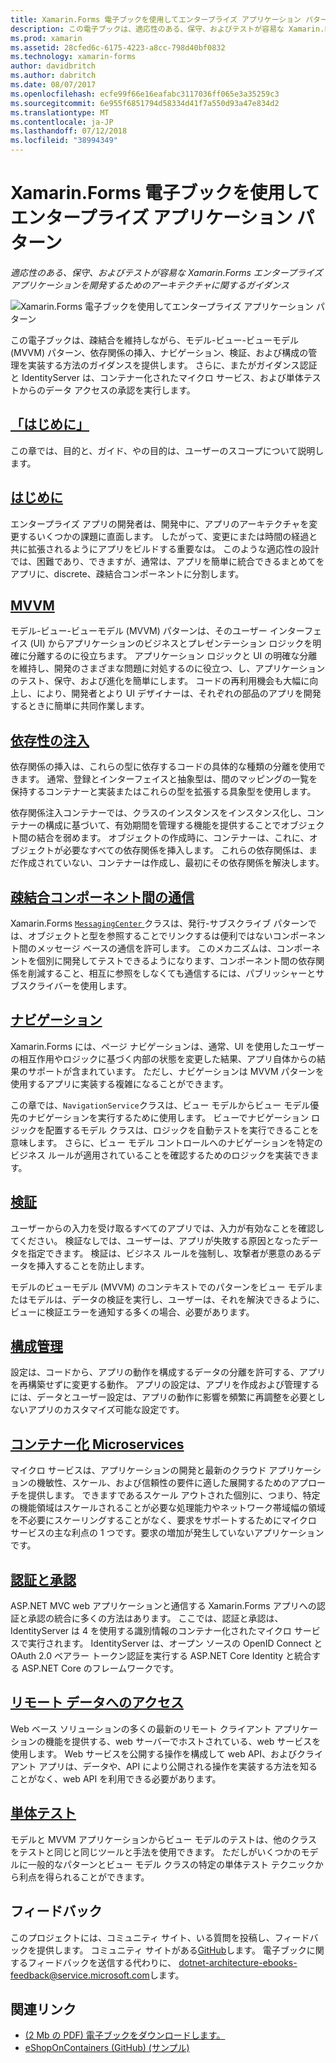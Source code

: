 ```yaml
---
title: Xamarin.Forms 電子ブックを使用してエンタープライズ アプリケーション パターン
description: この電子ブックは、適応性のある、保守、およびテストが容易な Xamarin.Forms エンタープライズ アプリケーションを開発するためのアーキテクチャに関するガイダンスを提供します。
ms.prod: xamarin
ms.assetid: 28cfed6c-6175-4223-a8cc-798d40bf0832
ms.technology: xamarin-forms
author: davidbritch
ms.author: dabritch
ms.date: 08/07/2017
ms.openlocfilehash: ecfe99f66e16eafabc3117036ff065e3a35259c3
ms.sourcegitcommit: 6e955f6851794d58334d41f7a550d93a47e834d2
ms.translationtype: MT
ms.contentlocale: ja-JP
ms.lasthandoff: 07/12/2018
ms.locfileid: "38994349"
---
```

# <a name="enterprise-application-patterns-using-xamarinforms-ebook"></a>Xamarin.Forms 電子ブックを使用してエンタープライズ アプリケーション パターン

_適応性のある、保守、およびテストが容易な Xamarin.Forms エンタープライズ アプリケーションを開発するためのアーキテクチャに関するガイダンス_

![](images/cover-sml.png "Xamarin.Forms 電子ブックを使用してエンタープライズ アプリケーション パターン")

この電子ブックは、疎結合を維持しながら、モデル-ビュー-ビューモデル (MVVM) パターン、依存関係の挿入、ナビゲーション、検証、および構成の管理を実装する方法のガイダンスを提供します。 さらに、またがガイダンス認証と IdentityServer は、コンテナー化されたマイクロ サービス、および単体テストからのデータ アクセスの承認を実行します。

## <a name="prefaceprefacemd"></a>[「はじめに」](preface.md)

この章では、目的と、ガイド、やの目的は、ユーザーのスコープについて説明します。

## <a name="introductionintroductionmd"></a>[はじめに](introduction.md)

エンタープライズ アプリの開発者は、開発中に、アプリのアーキテクチャを変更するいくつかの課題に直面します。 したがって、変更にまたは時間の経過と共に拡張されるようにアプリをビルドする重要なは。 このような適応性の設計では、困難であり、できますが、通常は、アプリを簡単に統合できるまとめてをアプリに、discrete、疎結合コンポーネントに分割します。

## <a name="mvvmmvvmmd"></a>[MVVM](mvvm.md)

モデル-ビュー-ビューモデル (MVVM) パターンは、そのユーザー インターフェイス (UI) からアプリケーションのビジネスとプレゼンテーション ロジックを明確に分離するのに役立ちます。 アプリケーション ロジックと UI の明確な分離を維持し、開発のさまざまな問題に対処するのに役立つ、し、アプリケーションのテスト、保守、および進化を簡単にします。 コードの再利用機会も大幅に向上し、により、開発者とより UI デザイナーは、それぞれの部品のアプリを開発するときに簡単に共同作業します。

## <a name="dependency-injectiondependency-injectionmd"></a>[依存性の注入](dependency-injection.md)

依存関係の挿入は、これらの型に依存するコードの具体的な種類の分離を使用できます。 通常、登録とインターフェイスと抽象型は、間のマッピングの一覧を保持するコンテナーと実装またはこれらの型を拡張する具象型を使用します。

依存関係注入コンテナーでは、クラスのインスタンスをインスタンス化し、コンテナーの構成に基づいて、有効期間を管理する機能を提供することでオブジェクト間の結合を弱めます。 オブジェクトの作成時に、コンテナーは、これに、オブジェクトが必要なすべての依存関係を挿入します。 これらの依存関係は、まだ作成されていない、コンテナーは作成し、最初にその依存関係を解決します。

## <a name="communicating-between-loosely-coupled-componentscommunicating-between-loosely-coupled-componentsmd"></a>[疎結合コンポーネント間の通信](communicating-between-loosely-coupled-components.md)

Xamarin.Forms [ `MessagingCenter` ](xref:Xamarin.Forms.MessagingCenter)クラスは、発行-サブスクライブ パターンでは、オブジェクトと型を参照することでリンクするは便利ではないコンポーネント間のメッセージ ベースの通信を許可します。 このメカニズムは、コンポーネントを個別に開発してテストできるようになります、コンポーネント間の依存関係を削減すること、相互に参照をしなくても通信するには、パブリッシャーとサブスクライバーを使用します。

## <a name="navigationnavigationmd"></a>[ナビゲーション](navigation.md)

Xamarin.Forms には、ページ ナビゲーションは、通常、UI を使用したユーザーの相互作用やロジックに基づく内部の状態を変更した結果、アプリ自体からの結果のサポートが含まれています。 ただし、ナビゲーションは MVVM パターンを使用するアプリに実装する複雑になることができます。

この章では、`NavigationService`クラスは、ビュー モデルからビュー モデル優先のナビゲーションを実行するために使用します。 ビューでナビゲーション ロジックを配置するモデル クラスは、ロジックを自動テストを実行できることを意味します。 さらに、ビュー モデル コントロールへのナビゲーションを特定のビジネス ルールが適用されていることを確認するためのロジックを実装できます。

## <a name="validationvalidationmd"></a>[検証](validation.md)

ユーザーからの入力を受け取るすべてのアプリでは、入力が有効なことを確認してください。 検証なしでは、ユーザーは、アプリが失敗する原因となったデータを指定できます。 検証は、ビジネス ルールを強制し、攻撃者が悪意のあるデータを挿入することを防止します。

モデルのビューモデル (MVVM) のコンテキストでのパターンをビュー モデルまたはモデルは、データの検証を実行し、ユーザーは、それを解決できるように、ビューに検証エラーを通知する多くの場合、必要があります。

## <a name="configuration-managementconfiguration-managementmd"></a>[構成管理](configuration-management.md)

設定は、コードから、アプリの動作を構成するデータの分離を許可する、アプリを再構築せずに変更する動作。 アプリの設定は、アプリを作成および管理するには、データとユーザー設定は、アプリの動作に影響を頻繁に再調整を必要としないアプリのカスタマイズ可能な設定です。

## <a name="containerized-microservicescontainerized-microservicesmd"></a>[コンテナー化 Microservices](containerized-microservices.md)

マイクロ サービスは、アプリケーションの開発と最新のクラウド アプリケーションの機敏性、スケール、および信頼性の要件に適した展開するためのアプローチを提供します。 できますであるスケール アウトされた個別に、つまり、特定の機能領域はスケールされることが必要な処理能力やネットワーク帯域幅の領域を不必要にスケーリングすることがなく、要求をサポートするためにマイクロ サービスの主な利点の 1 つです。要求の増加が発生していないアプリケーションです。

## <a name="authentication-and-authorizationauthentication-and-authorizationmd"></a>[認証と承認](authentication-and-authorization.md)

ASP.NET MVC web アプリケーションと通信する Xamarin.Forms アプリへの認証と承認の統合に多くの方法はあります。 ここでは、認証と承認は、IdentityServer は 4 を使用する識別情報のコンテナー化されたマイクロ サービスで実行されます。 IdentityServer は、オープン ソースの OpenID Connect と OAuth 2.0 ベアラー トークン認証を実行する ASP.NET Core Identity と統合する ASP.NET Core のフレームワークです。

## <a name="accessing-remote-dataaccessing-remote-datamd"></a>[リモート データへのアクセス](accessing-remote-data.md)

Web ベース ソリューションの多くの最新のリモート クライアント アプリケーションの機能を提供する、web サーバーでホストされている、web サービスを使用します。 Web サービスを公開する操作を構成して web API、およびクライアント アプリは、データや、API により公開される操作を実装する方法を知ることがなく、web API を利用できる必要があります。

## <a name="unit-testingunit-testingmd"></a>[単体テスト](unit-testing.md)

モデルと MVVM アプリケーションからビュー モデルのテストは、他のクラスをテストと同じと同じツールと手法を使用できます。 ただしがいくつかのモデルに一般的なパターンとビュー モデル クラスの特定の単体テスト テクニックから利点を得られることができます。

## <a name="feedback"></a>フィードバック

このプロジェクトには、コミュニティ サイト、いる質問を投稿し、フィードバックを提供します。 コミュニティ サイトがある[GitHub](https://github.com/dotnet-architecture/eShopOnContainers)します。 電子ブックに関するフィードバックを送信する代わりに、 [ dotnet-architecture-ebooks-feedback@service.microsoft.com](mailto:dotnet-architecture-ebooks-feedback@service.microsoft.com)します。


## <a name="related-links"></a>関連リンク

- [(2 Mb の PDF) 電子ブックをダウンロードします。](https://aka.ms/xamarinpatternsebook)
- [eShopOnContainers (GitHub) (サンプル)](https://github.com/dotnet-architecture/eShopOnContainers)
